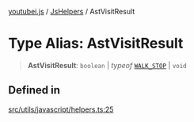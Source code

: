 [youtubei.js](../../../README.md) / [JsHelpers](../README.md) / AstVisitResult

# Type Alias: AstVisitResult

> **AstVisitResult**: `boolean` \| *typeof* [`WALK_STOP`](../variables/WALK_STOP.md) \| `void`

## Defined in

[src/utils/javascript/helpers.ts:25](https://github.com/LuanRT/YouTube.js/blob/af92984523f90200a18314b94478a2697c9deab0/src/utils/javascript/helpers.ts#L25)
